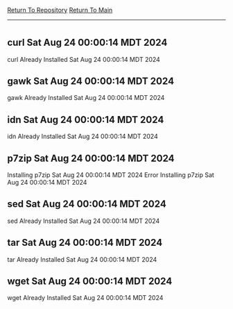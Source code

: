 [Return To Repository](https://github.com/DigitalWarrior/piholeparser/)
[Return To Main](https://github.com/DigitalWarrior/piholeparser/blob/master/RecentRunLogs/Mainlog.md)
____________________________________
# 
## curl Sat Aug 24 00:00:14 MDT 2024
curl Already Installed Sat Aug 24 00:00:14 MDT 2024
## gawk Sat Aug 24 00:00:14 MDT 2024
gawk Already Installed Sat Aug 24 00:00:14 MDT 2024
## idn Sat Aug 24 00:00:14 MDT 2024
idn Already Installed Sat Aug 24 00:00:14 MDT 2024
## p7zip Sat Aug 24 00:00:14 MDT 2024
Installing p7zip Sat Aug 24 00:00:14 MDT 2024
Error Installing p7zip Sat Aug 24 00:00:14 MDT 2024
## sed Sat Aug 24 00:00:14 MDT 2024
sed Already Installed Sat Aug 24 00:00:14 MDT 2024
## tar Sat Aug 24 00:00:14 MDT 2024
tar Already Installed Sat Aug 24 00:00:14 MDT 2024
## wget Sat Aug 24 00:00:14 MDT 2024
wget Already Installed Sat Aug 24 00:00:14 MDT 2024
